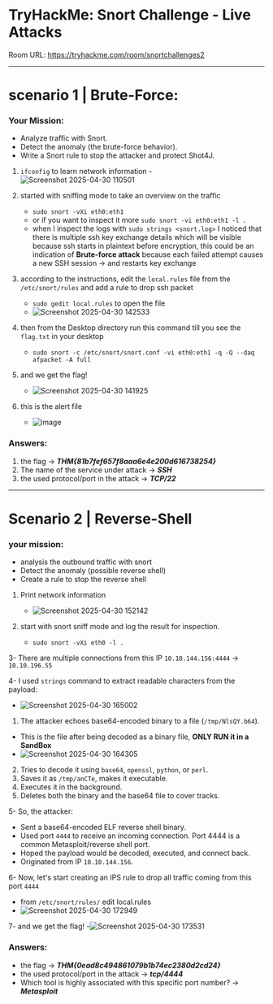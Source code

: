 # TryHackMe: Snort Challenge - Live Attacks

Room URL: https://tryhackme.com/room/snortchallenges2

---
# scenario 1 | Brute-Force:

### Your Mission:

- Analyze traffic with Snort.
- Detect the anomaly (the brute-force behavior).
- Write a Snort rule to stop the attacker and protect Shot4J.


1. `ifconfig` to learn network information
   -![Screenshot 2025-04-30 110501](https://github.com/user-attachments/assets/03d0cb09-1514-4343-8552-74b9374e345c)
  

2. started with sniffing mode to take an overview on the traffic  
    - `sudo snort -vXi eth0:eth1`
    - or if you want to inspect it more `sudo snort -vi eth0:eth1 -l .`
    - when I inspect the logs with `sudo strings <snort.log>` I noticed that there is multiple ssh key exchange details which will be visible because ssh starts in plaintext before encryption, this could be an indication of **Brute-force attack** because each failed attempt causes a new SSH session -> and restarts key exchange
3. according to the instructions, edit the `local.rules` file from the `/etc/snort/rules` and add a rule to drop ssh packet
   - `sudo gedit local.rules` to open the file
   - ![Screenshot 2025-04-30 142533](https://github.com/user-attachments/assets/94bb16a8-0d1d-415b-94dc-bb6ec2ea01d4)

4. then from the Desktop directory run this command till you see the `flag.txt` in your desktop
    - `sudo snort -c /etc/snort/snort.conf -vi eth0:eth1 -q -Q --daq afpacket -A full`
    
5. and we get the flag!
   - ![Screenshot 2025-04-30 141925](https://github.com/user-attachments/assets/dba98a7a-bece-4199-9607-287b85c714cf)

6. this is the alert file
   - ![image](https://github.com/user-attachments/assets/9c2caf3a-123c-4d08-a6a6-befdba93af14)

### Answers:

1. the flag -> ***THM{81b7fef657f8aaa6e4e200d616738254}***
2. The name of the service under attack -> ***SSH***
3. the used protocol/port in the attack -> ***TCP/22***


--- 
# Scenario 2 | Reverse-Shell



### your mission:

- analysis the outbound traffic with snort
- Detect the anomaly (possible reverse shell)
- Create a rule to stop the reverse shell


1. Print network information
   - ![Screenshot 2025-04-30 152142](https://github.com/user-attachments/assets/032d4f63-953a-464c-9786-0035dc32c1b5)

2. start with snort sniff mode and log the result for inspection. 
   - `sudo snort -vXi eth0 -l .`

3- There are multiple connections from this IP `10.10.144.156:4444` -> `10.10.196.55`

4- I used `strings` command to extract readable characters from the payload: 
   - ![Screenshot 2025-04-30 165002](https://github.com/user-attachments/assets/2e31c733-01fe-4e54-8334-c95b64592409)

   1. The attacker echoes base64-encoded binary to a file (`/tmp/NlsQY.b64`).
   - This is the file after being decoded as a binary file, **ONLY RUN it in a SandBox**
   - ![Screenshot 2025-04-30 164305](https://github.com/user-attachments/assets/ebc97ca6-d1d8-441d-8e2c-82f6a3c985cd)

   2. Tries to decode it using `base64`, `openssl`, `python`, or `perl`.
   3. Saves it as `/tmp/anCTe`, makes it executable.
   4. Executes it in the background.
   5. Deletes both the binary and the base64 file to cover tracks.


5- So, the attacker:
   - Sent a base64-encoded ELF reverse shell binary.
   - Used port `4444` to receive an incoming connection. Port 4444 is a common Metasploit/reverse shell port.
   - Hoped the payload would be decoded, executed, and connect back.
   - Originated from IP `10.10.144.156`.

6- Now, let's start creating an IPS rule to drop all traffic coming from this port `4444`
   - from `/etc/snort/rules/` edit local.rules
   - ![Screenshot 2025-04-30 172949](https://github.com/user-attachments/assets/9fedb51d-ba70-444f-aac3-a61f97640918)


7- and we get the flag!
  -![Screenshot 2025-04-30 173531](https://github.com/user-attachments/assets/a3f1c741-2089-4de4-a5c9-88161eef3400)


### Answers:

- the flag -> ***THM{0ead8c494861079b1b74ec2380d2cd24}***
- the used protocol/port in the attack -> ***tcp/4444***
- Which tool is highly associated with this specific port number? -> ***Metasploit***

